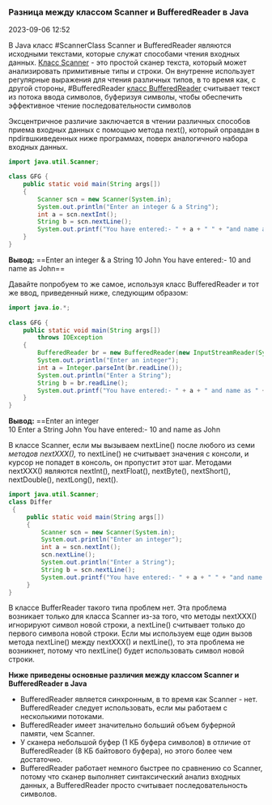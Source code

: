 ### Разница между классом Scanner и BufferedReader в Java ###

2023-09-06 12:52

В Java класс #ScannerClass Scanner и BufferedReader являются исходными текстами, которые служат способами чтения входных данных. [Класс Scanner](ScannerClassJava) - это простой сканер текста, который может анализировать примитивные типы и строки. Он внутренне использует регулярные выражения для чтения различных типов, в то время как, с другой стороны, #BufferedReader [класс BufferedReader](https://translated.turbopages.org/proxy_u/en-ru.ru.f627e4fc-64f83b21-4c7afbb3-74722d776562/https/www.geeksforgeeks.org/java-io-bufferedreader-class-java/) считывает текст из потока ввода символов, буферизуя символы, чтобы обеспечить эффективное чтение последовательности символов

Эксцентричное различие заключается в чтении различных способов приема входных данных с помощью метода next(), который оправдан в прdirвшкиведенных ниже программах, поверх аналогичного набора входных данных.

```java
import java.util.Scanner;

class GFG {
    public static void main(String args[])
    {
        Scanner scn = new Scanner(System.in);
        System.out.println("Enter an integer & a String");
        int a = scn.nextInt();
        String b = scn.nextLine();
        System.out.printf("You have entered:- " + a + " " + "and name as " + b);
    }
}
```
**Вывод:**
==Enter an integer & a String
10 John
You have entered:- 10 and name as  John==

Давайте попробуем то же самое, используя класс BufferedReader и тот же ввод, приведенный ниже, следующим образом:

```java
import java.io.*;
 
class GFG {
    public static void main(String args[])
        throws IOException
    {
        BufferedReader br = new BufferedReader(new InputStreamReader(System.in));
        System.out.println("Enter an integer");
        int a = Integer.parseInt(br.readLine());
        System.out.println("Enter a String"); 
        String b = br.readLine();
        System.out.printf("You have entered:- " + a + " and name as " + b);
    }
}
```
**Вывод:**
==Enter an integer  
10
Enter a String
John
You have entered:- 10 and name as  John

В классе Scanner, если мы вызываем nextLine() после любого из семи _методов nextXXX(),_ то nextLine() не считывает значения с консоли, и курсор не попадет в консоль, он пропустит этот шаг. Методами nextXXX() являются nextInt(), nextFloat(), nextByte(), nextShort(), nextDouble(), nextLong(), next().

```java
import java.util.Scanner;
class Differ
 {
     public static void main(String args[])
     {
         Scanner scn = new Scanner(System.in);
         System.out.println("Enter an integer");
         int a = scn.nextInt();
         scn.nextLine();
         System.out.println("Enter a String");
         String b = scn.nextLine();
         System.out.printf("You have entered:- " + a + " " + "and name as " + b);
     }
}
```

В классе BufferReader такого типа проблем нет. Эта проблема возникает только для класса Scanner из-за того, что методы nextXXX() игнорируют символ новой строки, а nextLine() считывает только до первого символа новой строки. Если мы используем еще один вызов метода nextLine() между nextXXX() и nextLine(), то эта проблема не возникнет, потому что nextLine() будет использовать символ новой строки.

**Ниже приведены основные различия между классом Scanner и BufferedReader в Java**

- BufferedReader является синхронным, в то время как Scanner - нет. BufferedReader следует использовать, если мы работаем с несколькими потоками.
- BufferedReader имеет значительно больший объем буферной памяти, чем Scanner.
- У сканера небольшой буфер (1 КБ буфера символов) в отличие от BufferedReader (8 КБ байтового буфера), но этого более чем достаточно.
- BufferedReader работает немного быстрее по сравнению со Scanner, потому что сканер выполняет синтаксический анализ входных данных, а BufferedReader просто считывает последовательность символов.